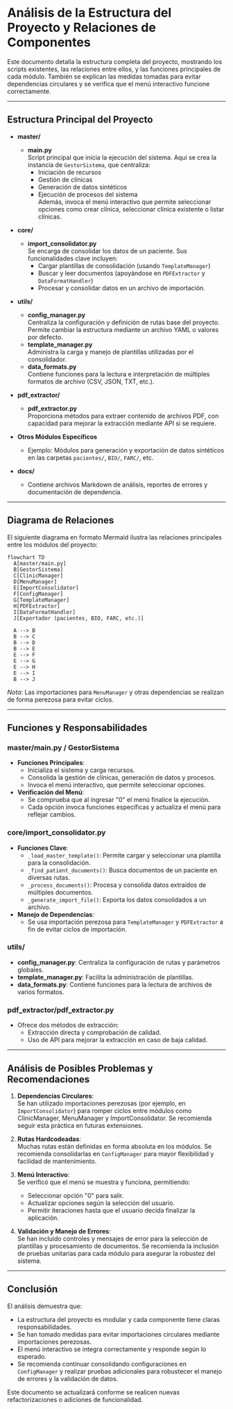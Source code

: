 # Análisis de la Estructura del Proyecto y Relaciones de Componentes

Este documento detalla la estructura completa del proyecto, mostrando los scripts existentes, las relaciones entre ellos, y las funciones principales de cada módulo. También se explican las medidas tomadas para evitar dependencias circulares y se verifica que el menú interactivo funcione correctamente.

---

## Estructura Principal del Proyecto

- **master/**
  - **main.py**  
    Script principal que inicia la ejecución del sistema. Aquí se crea la instancia de `GestorSistema`, que centraliza:
    - Iniciación de recursos
    - Gestión de clínicas
    - Generación de datos sintéticos
    - Ejecución de procesos del sistema  
    Además, invoca el menú interactivo que permite seleccionar opciones como crear clínica, seleccionar clínica existente o listar clínicas.

- **core/**
  - **import_consolidator.py**  
    Se encarga de consolidar los datos de un paciente. Sus funcionalidades clave incluyen:
    - Cargar plantillas de consolidación (usando `TemplateManager`)
    - Buscar y leer documentos (apoyándose en `PDFExtractor` y `DataFormatHandler`)
    - Procesar y consolidar datos en un archivo de importación.

- **utils/**
  - **config_manager.py**  
    Centraliza la configuración y definición de rutas base del proyecto. Permite cambiar la estructura mediante un archivo YAML o valores por defecto.
  - **template_manager.py**  
    Administra la carga y manejo de plantillas utilizadas por el consolidador.
  - **data_formats.py**  
    Contiene funciones para la lectura e interpretación de múltiples formatos de archivo (CSV, JSON, TXT, etc.).

- **pdf_extractor/**
  - **pdf_extractor.py**  
    Proporciona métodos para extraer contenido de archivos PDF, con capacidad para mejorar la extracción mediante API si se requiere.
  
- **Otros Módulos Específicos**  
  - Ejemplo: Módulos para generación y exportación de datos sintéticos en las carpetas `pacientes/`, `BIO/`, `FARC/`, etc.

- **docs/**
  - Contiene archivos Markdown de análisis, reportes de errores y documentación de dependencia.

---

## Diagrama de Relaciones

El siguiente diagrama en formato Mermaid ilustra las relaciones principales entre los módulos del proyecto:

```mermaid
flowchart TD
  A[master/main.py]
  B[GestorSistema]
  C[ClinicManager]
  D[MenuManager]
  E[ImportConsolidator]
  F[ConfigManager]
  G[TemplateManager]
  H[PDFExtractor]
  I[DataFormatHandler]
  J[Exportador (pacientes, BIO, FARC, etc.)]

  A --> B
  B --> C
  B --> D
  B --> E
  E --> F
  E --> G
  E --> H
  E --> I
  B --> J
```

*Nota*: Las importaciones para `MenuManager` y otras dependencias se realizan de forma perezosa para evitar ciclos.

---

## Funciones y Responsabilidades

### master/main.py / GestorSistema
- **Funciones Principales**:
  - Inicializa el sistema y carga recursos.
  - Consolida la gestión de clínicas, generación de datos y procesos.
  - Invoca el menú interactivo, que permite seleccionar opciones.  
- **Verificación del Menú**:
  - Se comprueba que al ingresar "0" el menú finalice la ejecución.
  - Cada opción invoca funciones específicas y actualiza el menú para reflejar cambios.

### core/import_consolidator.py
- **Funciones Clave**:
  - `_load_master_template()`: Permite cargar y seleccionar una plantilla para la consolidación.
  - `_find_patient_documents()`: Busca documentos de un paciente en diversas rutas.
  - `_process_documents()`: Procesa y consolida datos extraídos de múltiples documentos.
  - `_generate_import_file()`: Exporta los datos consolidados a un archivo.
- **Manejo de Dependencias**:
  - Se usa importación perezosa para `TemplateManager` y `PDFExtractor` a fin de evitar ciclos de importación.

### utils/
- **config_manager.py**: Centraliza la configuración de rutas y parámetros globales.
- **template_manager.py**: Facilita la administración de plantillas.
- **data_formats.py**: Contiene funciones para la lectura de archivos de varios formatos.

### pdf_extractor/pdf_extractor.py
- Ofrece dos métodos de extracción:
  - Extracción directa y comprobación de calidad.
  - Uso de API para mejorar la extracción en caso de baja calidad.

---

## Análisis de Posibles Problemas y Recomendaciones

1. **Dependencias Circulares**:  
   Se han utilizado importaciones perezosas (por ejemplo, en `ImportConsolidator`) para romper ciclos entre módulos como ClinicManager, MenuManager y ImportConsolidator. Se recomienda seguir esta práctica en futuras extensiones.

2. **Rutas Hardcodeadas**:  
   Muchas rutas están definidas en forma absoluta en los módulos. Se recomienda consolidarlas en `ConfigManager` para mayor flexibilidad y facilidad de mantenimiento.

3. **Menú Interactivo**:  
   Se verificó que el menú se muestra y funciona, permitiendo:
   - Seleccionar opción "0" para salir.
   - Actualizar opciones según la selección del usuario.
   - Permitir iteraciones hasta que el usuario decida finalizar la aplicación.

4. **Validación y Manejo de Errores**:  
   Se han incluido controles y mensajes de error para la selección de plantillas y procesamiento de documentos. Se recomienda la inclusión de pruebas unitarias para cada módulo para asegurar la robustez del sistema.

---

## Conclusión

El análisis demuestra que:
- La estructura del proyecto es modular y cada componente tiene claras responsabilidades.
- Se han tomado medidas para evitar importaciones circulares mediante importaciones perezosas.
- El menú interactivo se integra correctamente y responde según lo esperado.
- Se recomienda continuar consolidando configuraciones en `ConfigManager` y realizar pruebas adicionales para robustecer el manejo de errores y la validación de datos.

Este documento se actualizará conforme se realicen nuevas refactorizaciones o adiciones de funcionalidad.
